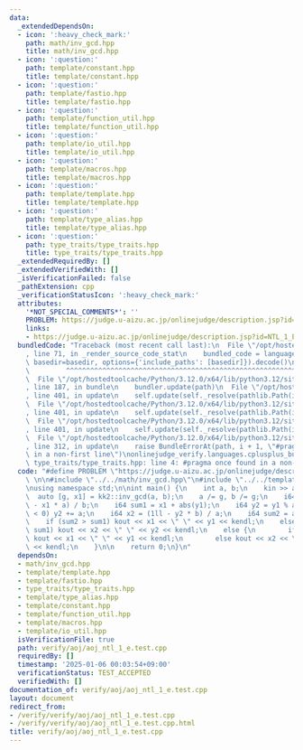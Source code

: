 ```yaml
---
data:
  _extendedDependsOn:
  - icon: ':heavy_check_mark:'
    path: math/inv_gcd.hpp
    title: math/inv_gcd.hpp
  - icon: ':question:'
    path: template/constant.hpp
    title: template/constant.hpp
  - icon: ':question:'
    path: template/fastio.hpp
    title: template/fastio.hpp
  - icon: ':question:'
    path: template/function_util.hpp
    title: template/function_util.hpp
  - icon: ':question:'
    path: template/io_util.hpp
    title: template/io_util.hpp
  - icon: ':question:'
    path: template/macros.hpp
    title: template/macros.hpp
  - icon: ':question:'
    path: template/template.hpp
    title: template/template.hpp
  - icon: ':question:'
    path: template/type_alias.hpp
    title: template/type_alias.hpp
  - icon: ':question:'
    path: type_traits/type_traits.hpp
    title: type_traits/type_traits.hpp
  _extendedRequiredBy: []
  _extendedVerifiedWith: []
  _isVerificationFailed: false
  _pathExtension: cpp
  _verificationStatusIcon: ':heavy_check_mark:'
  attributes:
    '*NOT_SPECIAL_COMMENTS*': ''
    PROBLEM: https://judge.u-aizu.ac.jp/onlinejudge/description.jsp?id=NTL_1_E
    links:
    - https://judge.u-aizu.ac.jp/onlinejudge/description.jsp?id=NTL_1_E
  bundledCode: "Traceback (most recent call last):\n  File \"/opt/hostedtoolcache/Python/3.12.0/x64/lib/python3.12/site-packages/onlinejudge_verify/documentation/build.py\"\
    , line 71, in _render_source_code_stat\n    bundled_code = language.bundle(stat.path,\
    \ basedir=basedir, options={'include_paths': [basedir]}).decode()\n          \
    \         ^^^^^^^^^^^^^^^^^^^^^^^^^^^^^^^^^^^^^^^^^^^^^^^^^^^^^^^^^^^^^^^^^^^^^^^^^^^^^^^^^\n\
    \  File \"/opt/hostedtoolcache/Python/3.12.0/x64/lib/python3.12/site-packages/onlinejudge_verify/languages/cplusplus.py\"\
    , line 187, in bundle\n    bundler.update(path)\n  File \"/opt/hostedtoolcache/Python/3.12.0/x64/lib/python3.12/site-packages/onlinejudge_verify/languages/cplusplus_bundle.py\"\
    , line 401, in update\n    self.update(self._resolve(pathlib.Path(included), included_from=path))\n\
    \  File \"/opt/hostedtoolcache/Python/3.12.0/x64/lib/python3.12/site-packages/onlinejudge_verify/languages/cplusplus_bundle.py\"\
    , line 401, in update\n    self.update(self._resolve(pathlib.Path(included), included_from=path))\n\
    \  File \"/opt/hostedtoolcache/Python/3.12.0/x64/lib/python3.12/site-packages/onlinejudge_verify/languages/cplusplus_bundle.py\"\
    , line 401, in update\n    self.update(self._resolve(pathlib.Path(included), included_from=path))\n\
    \  File \"/opt/hostedtoolcache/Python/3.12.0/x64/lib/python3.12/site-packages/onlinejudge_verify/languages/cplusplus_bundle.py\"\
    , line 312, in update\n    raise BundleErrorAt(path, i + 1, \"#pragma once found\
    \ in a non-first line\")\nonlinejudge_verify.languages.cplusplus_bundle.BundleErrorAt:\
    \ type_traits/type_traits.hpp: line 4: #pragma once found in a non-first line\n"
  code: "#define PROBLEM \"https://judge.u-aizu.ac.jp/onlinejudge/description.jsp?id=NTL_1_E\"\
    \ \n\n#include \"../../math/inv_gcd.hpp\"\n#include \"../../template/template.hpp\"\
    \nusing namespace std;\n\nint main() {\n    int a, b;\n    kin >> a >> b;\n  \
    \  auto [g, x1] = kk2::inv_gcd(a, b);\n    a /= g, b /= g;\n    i64 y1 = (1ll\
    \ - x1 * a) / b;\n    i64 sum1 = x1 + abs(y1);\n    i64 y2 = y1 % a;\n    if (y2\
    \ < 0) y2 += a;\n    i64 x2 = (1ll - y2 * b) / a;\n    i64 sum2 = abs(x2) + y2;\n\
    \    if (sum2 > sum1) kout << x1 << \" \" << y1 << kendl;\n    else if (sum2 <\
    \ sum1) kout << x2 << \" \" << y2 << kendl;\n    else {\n        if (x1 <= y1)\
    \ kout << x1 << \" \" << y1 << kendl;\n        else kout << x2 << \" \" << y2\
    \ << kendl;\n    }\n\n    return 0;\n}\n"
  dependsOn:
  - math/inv_gcd.hpp
  - template/template.hpp
  - template/fastio.hpp
  - type_traits/type_traits.hpp
  - template/type_alias.hpp
  - template/constant.hpp
  - template/function_util.hpp
  - template/macros.hpp
  - template/io_util.hpp
  isVerificationFile: true
  path: verify/aoj/aoj_ntl_1_e.test.cpp
  requiredBy: []
  timestamp: '2025-01-06 00:03:54+09:00'
  verificationStatus: TEST_ACCEPTED
  verifiedWith: []
documentation_of: verify/aoj/aoj_ntl_1_e.test.cpp
layout: document
redirect_from:
- /verify/verify/aoj/aoj_ntl_1_e.test.cpp
- /verify/verify/aoj/aoj_ntl_1_e.test.cpp.html
title: verify/aoj/aoj_ntl_1_e.test.cpp
---
```

